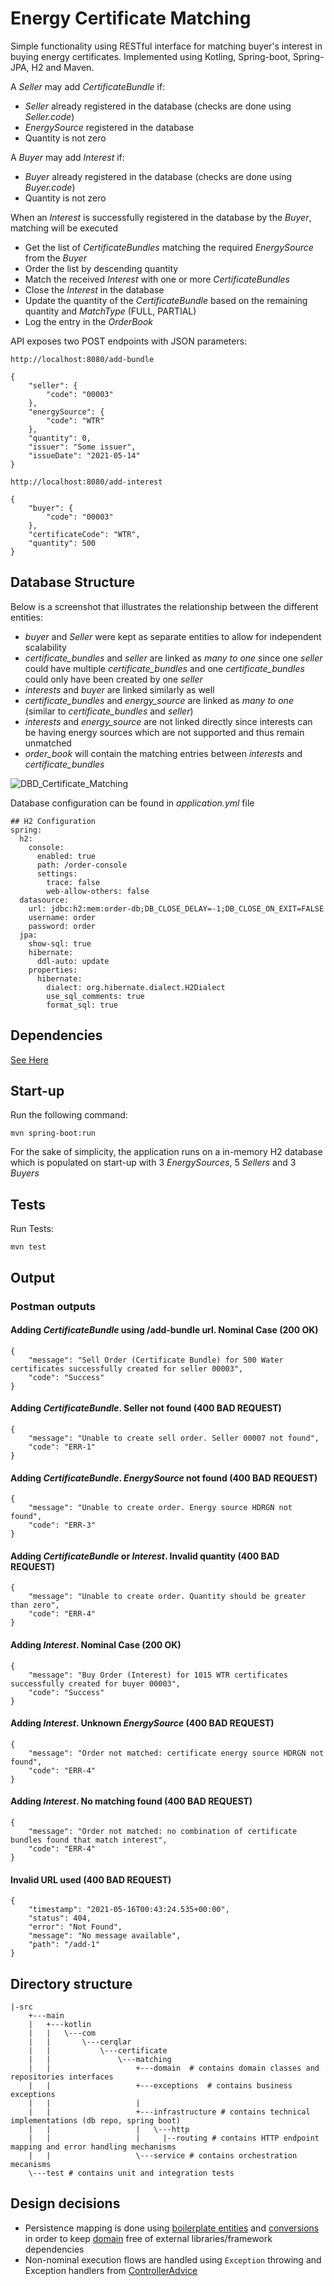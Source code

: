 # Energy Certificate Matching
Simple functionality using RESTful interface for matching buyer's interest in buying energy certificates.
Implemented using Kotling, Spring-boot, Spring-JPA, H2 and Maven.

A _Seller_ may add _CertificateBundle_ if:
 - _Seller_ already registered in the database (checks are done using _Seller.code_)
 - _EnergySource_ registered in the database
 - Quantity is not zero

A _Buyer_ may add _Interest_ if:
- _Buyer_ already registered in the database (checks are done using _Buyer.code_)
- Quantity is not zero

When an _Interest_ is successfully registered in the database by the _Buyer_, matching will be executed
 - Get the list of _CertificateBundles_ matching the required _EnergySource_ from the _Buyer_
 - Order the list by descending quantity
 - Match the received _Interest_ with one or more _CertificateBundles_
 - Close the _Interest_ in the database
 - Update the quantity of the _CertificateBundle_ based on the remaining quantity and _MatchType_ (FULL, PARTIAL)
 - Log the entry in the _OrderBook_

API exposes two POST endpoints with JSON parameters:
```
http://localhost:8080/add-bundle

{
    "seller": {
        "code": "00003"
    },
    "energySource": {
        "code": "WTR"
    },
    "quantity": 0,
    "issuer": "Some issuer",
    "issueDate": "2021-05-14"
}
```

```
http://localhost:8080/add-interest

{
    "buyer": {
        "code": "00003"
    },
    "certificateCode": "WTR",
    "quantity": 500
}
```

## Database Structure

Below is a screenshot that illustrates the relationship between the different entities:
 - _buyer_ and _Seller_ were kept as separate entities to allow for independent scalability
 - _certificate_bundles_ and _seller_ are linked as _many to one_ since one _seller_ could have multiple _certificate_bundles_ and one _certificate_bundles_ could only have been created by one _seller_ 
 - _interests_ and _buyer_ are linked similarly as well
 - _certificate_bundles_ and _energy_source_ are linked as _many to one_ (similar to _certificate_bundles_ and _seller_)
 - _interests_ and _energy_source_ are not linked directly since interests can be having energy sources which are not supported and thus remain unmatched 
 - _order_book_ will contain the matching entries between _interests_ and _certificate_bundles_

![DBD_Certificate_Matching](https://user-images.githubusercontent.com/78940516/118381131-71be2f80-b5f0-11eb-8ee4-01bede842600.png)

Database configuration can be found in _application.yml_ file
```
## H2 Configuration
spring:
  h2:
    console:
      enabled: true
      path: /order-console
      settings:
        trace: false
        web-allow-others: false
  datasource:
    url: jdbc:h2:mem:order-db;DB_CLOSE_DELAY=-1;DB_CLOSE_ON_EXIT=FALSE
    username: order
    password: order
  jpa:
    show-sql: true
    hibernate:
      ddl-auto: update
    properties:
      hibernate:
        dialect: org.hibernate.dialect.H2Dialect
        use_sql_comments: true
        format_sql: true
```

## Dependencies
[See Here](https://github.com/bobrahal/energy-certificate-matching/blob/master/pom.xml)

## Start-up
Run the following command:<br/>
```
mvn spring-boot:run
```
For the sake of simplicity, the application runs on a in-memory H2 database which is populated on start-up with 3 _EnergySources_, 5 _Sellers_ and 3 _Buyers_

## Tests
Run Tests:
```
mvn test
```
## Output
### Postman outputs
#### Adding _CertificateBundle_ using /add-bundle url. Nominal Case (200 OK)
```
{
    "message": "Sell Order (Certificate Bundle) for 500 Water certificates successfully created for seller 00003",
    "code": "Success"
}
```
#### Adding _CertificateBundle_. Seller not found (400 BAD REQUEST)
```
{
    "message": "Unable to create sell order. Seller 00007 not found",
    "code": "ERR-1"
}
```
#### Adding _CertificateBundle_. _EnergySource_ not found (400 BAD REQUEST)
```
{
    "message": "Unable to create order. Energy source HDRGN not found",
    "code": "ERR-3"
}
```
#### Adding _CertificateBundle_ or _Interest_. Invalid quantity (400 BAD REQUEST)
```
{
    "message": "Unable to create order. Quantity should be greater than zero",
    "code": "ERR-4"
}
```
#### Adding _Interest_. Nominal Case (200 OK)
```
{
    "message": "Buy Order (Interest) for 1015 WTR certificates successfully created for buyer 00003",
    "code": "Success"
}
```
#### Adding _Interest_. Unknown _EnergySource_ (400 BAD REQUEST)
```
{
    "message": "Order not matched: certificate energy source HDRGN not found",
    "code": "ERR-4"
}
```
#### Adding _Interest_. No matching found (400 BAD REQUEST)
```
{
    "message": "Order not matched: no combination of certificate bundles found that match interest",
    "code": "ERR-4"
}
```
#### Invalid URL used (400 BAD REQUEST)
```
{
    "timestamp": "2021-05-16T00:43:24.535+00:00",
    "status": 404,
    "error": "Not Found",
    "message": "No message available",
    "path": "/add-1"
}
```

## Directory structure
```
|-src
	+---main
	|   +---kotlin
	|   |   \---com
	|   |       \---cerqlar
	|   |           \---certificate
	|   |               \---matching
	|   |                   +---domain	# contains domain classes and repositories interfaces
	|   |                   +---exceptions	# contains business exceptions
	|   |                   |
	|   |                   +---infrastructure # contains technical implementations (db repo, spring boot)
	|   |                   |   \---http
	|   |                   |     |--routing # contains HTTP endpoint mapping and error handling mechanisms
	|   |                   \---service # contains orchestration mecanisms
	\---test # contains unit and integration tests
```

## Design decisions
 - Persistence mapping is done using [boilerplate entities](https://github.com/bobrahal/energy-certificate-matching/blob/master/src/main/kotlin/com/cerqlar/certificate/matching/infrastructure/db/order/bundle/CertificateBundleEntity.kt)
   and [conversions](https://github.com/bobrahal/energy-certificate-matching/blob/master/src/main/kotlin/com/cerqlar/certificate/matching/infrastructure/db/order/bundle/CertificateBundleH2Repository.kt) in order to keep [domain](https://github.com/bobrahal/energy-certificate-matching/blob/master/src/main/kotlin/com/cerqlar/certificate/matching/domain/order/bundle/CertificateBundle.kt) free of external libraries/framework dependencies
 - Non-nominal execution flows are handled using `Exception` throwing and Exception handlers from [ControllerAdvice](https://github.com/bobrahal/energy-certificate-matching/blob/master/src/main/kotlin/com/cerqlar/certificate/matching/infrastructure/http/routing/ControllerAdvice.kt)

